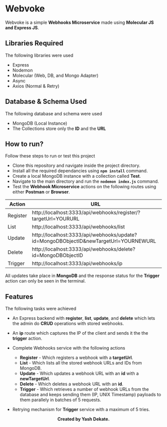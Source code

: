 # Webvoke

Webvoke is a simple **Webhooks Microservice** made using **Molecular JS and Express JS**.

## Libraries Required

The following libraries were used

* Express
* Nodemon
* Molecular (Web, DB, and Mongo Adapter)
* Async
* Axios (Normal & Retry)

## Database & Schema Used

The following database and schema were used

* MongoDB (Local Instance)
* The Collections store only the **ID** and the **URL**

## How to run?

Follow these steps to run or test this project

* Clone this repository and navigate inside the project directory.
* Install all the required dependancies using **``npm install``** command.
* Create a local MongoDB instance with a collection called **Test**.
* Navigate to the main directory and run the **```nodemon index.js```** command.
* Test the **Webhook Microservice** actions on the following routes using either **Postman** or **Browser**.


Action  | URL
------------- | -------------
Register  | http://localhost:3333/api/webhooks/register/?targetUrl=YOURURL
List  | http://localhost:3333/api/webhooks/list
Update | http://localhost:3333/api/webhooks/update?id=MongoDBObjectID&newTargetUrl=YOURNEWURL
Delete | http://localhost:3333/api/webhooks/delete?id=MongoDBObjectID
Trigger | http://localhost:3333/api/webhooks/ip


All updates take place in **MongoDB** and the response status for the **Trigger** action can only be seen in the terminal.

## Features

The following tasks were achieved

* An Express backend with **register**, **list**, **update**, and **delete** which lets the admin do **CRUD** operations with stored webhooks.
* An **ip** route which captures the IP of the client and sends it the the **trigger** action.
* Complete Webhooks service with the following actions

  * **Register** - Which registers a webhook with a **targetUrl**.
  * **List** - Which lists all the stored webhook URLs and IDs from MongoDB.
  * **Update** - Which updates a webhook URL with an **id** with a **newTargetUrl**.
  * **Delete** - Which deletes a webhook URL with an **id**.
  * **Trigger** - Which retrieves a number of webhook URLs from the database and keeps sending them (IP, UNIX Timestamp) payloads to them parallely in batches of 5 requests.

* Retrying mechanism for **Trigger** service with a maximum of 5 tries.

<b> <p align = "center"> Created by Yash Dekate. </p> </b>
